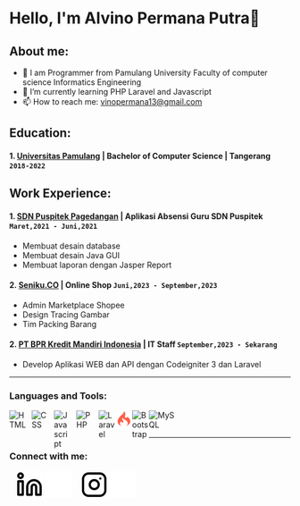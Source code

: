 # Hello, I'm Alvino Permana Putra👋
## About me:
- 🔭 I am Programmer from Pamulang University
Faculty of computer science
Informatics Engineering
- 🌱 I’m currently learning PHP Laravel and Javascript
- 📫 How to reach me: vinopermana13@gmail.com

## Education:

#### 1. [Universitas Pamulang](https://unpam.ac.id) | Bachelor of Computer Science | Tangerang `2018-2022`

## Work Experience:
#### 1. [SDN Puspitek Pagedangan](https://sdnpuspiptek.wordpress.com) | Aplikasi Absensi Guru SDN Puspitek `Maret,2021 - Juni,2021`
   - Membuat desain database
   - Membuat desain Java GUI
   - Membuat laporan dengan Jasper Report
#### 2. [Seniku.CO](https://www.tiktok.com/@light.paintingg) | Online Shop `Juni,2023 - September,2023`
   - Admin Marketplace Shopee
   - Design Tracing Gambar
   - Tim Packing Barang
#### 2. [PT BPR Kredit Mandiri Indonesia](https://kreditmandiri.co.id/) | IT Staff `September,2023 - Sekarang`
   - Develop Aplikasi WEB dan API dengan Codeigniter 3 dan Laravel
---

### Languages and Tools:

[<img align="left" alt="HTML" width="30px" src="https://upload.wikimedia.org/wikipedia/commons/thumb/6/61/HTML5_logo_and_wordmark.svg/130px-HTML5_logo_and_wordmark.svg.png" style="padding-right:10px;" />][webdev]
[<img align="left" alt="CSS" width="30px" src="https://upload.wikimedia.org/wikipedia/commons/thumb/d/d5/CSS3_logo_and_wordmark.svg/120px-CSS3_logo_and_wordmark.svg.png" style="padding-right:10px;" />][webdev]
[<img align="left" alt="Javascript" width="30px" src="https://upload.wikimedia.org/wikipedia/commons/thumb/9/99/Unofficial_JavaScript_logo_2.svg/1200px-Unofficial_JavaScript_logo_2.svg.png" style="padding-right:10px;" />][webdev]
[<img align="left" alt="PHP" width="30px" src="https://upload.wikimedia.org/wikipedia/commons/thumb/2/27/PHP-logo.svg/121px-PHP-logo.svg.png" style="padding-right:10px;" />][webdev]
[<img align="left" alt="Laravel" width="30px" src="https://upload.wikimedia.org/wikipedia/commons/thumb/9/9a/Laravel.svg/120px-Laravel.svg.png" style="padding-right:0px;" />][webdev]
[<img align="left" alt="Codeigniter 3" width="30px" src="https://raw.githubusercontent.com/github/explore/8ee96fad80808783c9ce27ca065200aa3c42c9db/topics/codeigniter/codeigniter.png" style="padding-right:0px;" />][webdev]
[<img align="left" alt="Bootstrap" width="30px" src="https://getbootstrap.com/docs/5.3/assets/brand/bootstrap-logo-shadow.png" style="padding-right:0px;" />][webdev]
[<img align="left" alt="MySQL" width="50px" src="https://banner2.cleanpng.com/20180824/ktx/kisspng-mysql-workbench-computer-icons-logo-portable-netwo-thezedt-tech-tips-and-random-thoughts-5b80352110ca84.1955496015351288650688.jpg" style="padding-right:10px;" />][webdev]

<br />
<br />

---
### Connect with me:

&nbsp;&nbsp;
[![website](./img/linkedin-light.svg)](https://www.linkedin.com/in/alvino-permana-putra-b6457a230#gh-light-mode-only)
[![website](./img/linkedin-dark.svg)](https://www.linkedin.com/in/alvino-permana-putra-b6457a230#gh-dark-mode-only)
&nbsp;&nbsp;
[![website](./img/instagram-light.svg)](https://instagram.com/vinopermana77#gh-light-mode-only)
[![website](./img/instagram-dark.svg)](https://instagram.com/vinopermana77#gh-dark-mode-only)



[webdev]: https://github.com/vinopermana77/vinopermana77

